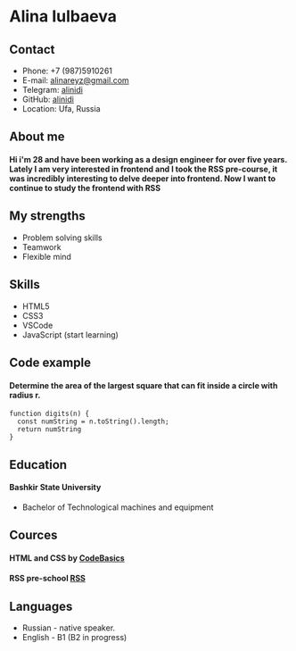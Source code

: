 # Alina Iulbaeva

## Contact

+ Phone: +7 (987)5910261
+ E-mail: alinareyz@gmail.com
+ Telegram: [alinidi](https://t.me/alinidi)
+ GitHub: [alinidi](https://github.com/alinidi)
+ Location: Ufa, Russia

## About me

#### Hi i'm 28 and have been working as a design engineer for over five years. Lately I am very interested in frontend and I took the RSS pre-course, it was incredibly interesting to delve deeper into frontend. Now I want to continue to study the frontend with RSS


## My strengths

+ Problem solving skills
+ Teamwork
+ Flexible mind


## Skills

+ HTML5
+ CSS3
+ VSCode
+ JavaScript (start learning)


## Code example

#### Determine the area of the largest square that can fit inside a circle with radius r.

```
function digits(n) {
  const numString = n.toString().length;
  return numString
}
```

## Education 

#### Bashkir State University
+ Bachelor of Technological machines and equipment

## Cources

#### HTML and CSS by [CodeBasics](https://code-basics.com/ru)
#### RSS pre-school [RSS](https://rs.school/courses/javascript-ru)

## Languages

+ Russian - native speaker.
+ English - B1 (B2 in progress)
